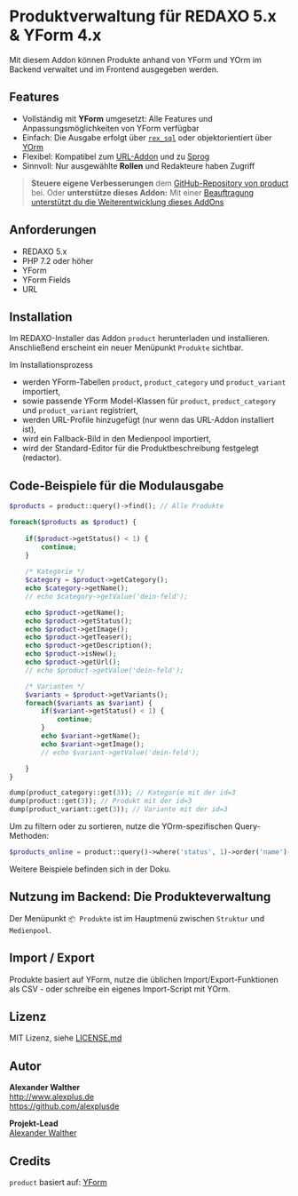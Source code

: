 # Produktverwaltung für REDAXO 5.x & YForm 4.x

Mit diesem Addon können Produkte anhand von YForm und YOrm im Backend verwaltet und im Frontend ausgegeben werden.

## Features

* Vollständig mit **YForm** umgesetzt: Alle Features und Anpassungsmöglichkeiten von YForm verfügbar
* Einfach: Die Ausgabe erfolgt über [`rex_sql`](https://redaxo.org/doku/master/datenbank-queries) oder objektorientiert über [YOrm](https://github.com/yakamara/redaxo_yform_docs/blob/master/de_de/yorm.md)
* Flexibel: Kompatibel zum [URL-Addon](https://github.com/tbaddade/redaxo_url) und zu [Sprog](https://github.com/tbaddade/redaxo_sprog)
* Sinnvoll: Nur ausgewählte **Rollen** und Redakteure haben Zugriff

> **Steuere eigene Verbesserungen** dem [GitHub-Repository von product](https://github.com/alexplusde/product) bei. Oder **unterstütze dieses Addon:** Mit einer [Beauftragung unterstützt du die Weiterentwicklung dieses AddOns](https://github.com/sponsors/alexplusde)

## Anforderungen

* REDAXO 5.x
* PHP 7.2 oder höher
* YForm
* YForm Fields
* URL

## Installation

Im REDAXO-Installer das Addon `product` herunterladen und installieren. Anschließend erscheint ein neuer Menüpunkt `Produkte` sichtbar.

Im Installationsprozess

* werden YForm-Tabellen `product`, `product_category` und `product_variant` importiert,
* sowie passende YForm Model-Klassen für `product`, `product_category` und `product_variant` registriert,
* werden URL-Profile hinzugefügt (nur wenn das URL-Addon installiert ist),
* wird ein Fallback-Bild in den Medienpool importiert,
* wird der Standard-Editor für die Produktbeschreibung festgelegt (redactor).

## Code-Beispiele für die Modulausgabe

```php
$products = product::query()->find(); // Alle Produkte

foreach($products as $product) {
    
    if($product->getStatus() < 1) {
        continue;
    }
    
    /* Kategorie */
    $category = $product->getCategory();
    echo $category->getName();
    // echo $category->getValue('dein-feld');

    echo $product->getName();
    echo $product->getStatus();
    echo $product->getImage();
    echo $product->getTeaser();
    echo $product->getDescription();
    echo $product->isNew();
    echo $product->getUrl();
    // echo $product->getValue('dein-feld');

    /* Varianten */
    $variants = $product->getVariants();
    foreach($variants as $variant) {
        if($variant->getStatus() < 1) {
            continue;
        }
        echo $variant->getName();
        echo $variant->getImage();
        // echo $variant->getValue('dein-feld');

    }
}

dump(product_category::get(3)); // Kategorie mit der id=3
dump(product::get(3)); // Produkt mit der id=3
dump(product_variant::get(3)); // Variante mit der id=3
```

Um zu filtern oder zu sortieren, nutze die YOrm-spezifischen Query-Methoden:

```php
$products_online = product::query()->where('status', 1)->order('name')->find(); // Alle Produkte, die online sind, sortiert nach Name
```

Weitere Beispiele befinden sich in der Doku.

## Nutzung im Backend: Die Produkteverwaltung

Der Menüpunkt `📦 Produkte` ist im Hauptmenü zwischen `Struktur` und `Medienpool`.

## Import / Export

Produkte basiert auf YForm, nutze die üblichen Import/Export-Funktionen als CSV - oder schreibe ein eigenes Import-Script mit YOrm.

## Lizenz

MIT Lizenz, siehe [LICENSE.md](https://github.com/alexplusde/product/blob/master/LICENSE.md)  

## Autor

**Alexander Walther**  
<http://www.alexplus.de>  
<https://github.com/alexplusde>  

**Projekt-Lead**  
[Alexander Walther](https://github.com/alexplusde)

## Credits

`product` basiert auf: [YForm](https://github.com/yakamara/redaxo_yform)
